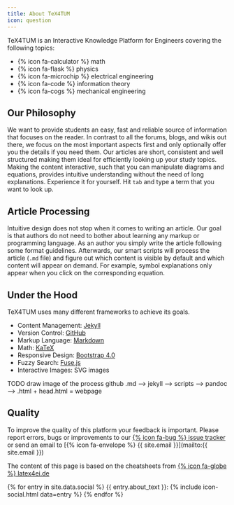 ```yaml
---
title: About TeX4TUM
icon: question
---
```

<p class="lead">
TeX4TUM is an Interactive Knowledge Platform for Engineers covering the following topics:

* {% icon fa-calculator %} math
* {% icon fa-flask %} physics
* {% icon fa-microchip %} electrical engineering
* {% icon fa-code %} information theory
* {% icon fa-cogs %} mechanical engineering
</p>

## Our Philosophy
We want to provide students an easy, fast and reliable source of information that focuses on the reader. In contrast to all the forums, blogs, and wikis out there, we focus on the most important aspects first and only optionally offer you the details if you need them. Our articles are short, consistent and well structured making them ideal for efficiently looking up your study topics.
Making the content interactive, such that you can manipulate diagrams and equations, provides intuitive understanding without the need of long explanations.
Experience it for yourself. Hit `tab` and type a term that you want to look up.



## Article Processing
Intuitive design does not stop when it comes to writing an article. Our goal is that authors do not need to bother about learning any markup or programming language.
As an author you simply write the article following some format guidelines. Afterwards, our smart scripts will process the article (`.md` file) and figure out which content is visible by default and which content will appear on demand. For example, symbol explanations only appear when you click on the corresponding equation.



## Under the Hood
TeX4TUM uses many different frameworks to achieve its goals.

* Content Management: [Jekyll](https://jekyllrb.com/)
* Version Control: [GitHub](https://github.com/latex4ei/tex4tum)
* Markup Language: [Markdown](http://markdown.de/)
* Math: [KaTeX](https://khan.github.io/KaTeX/)
* Responsive Design: [Bootstrap 4.0](http://getbootstrap.com/)
* Fuzzy Search: [Fuse.js](http://fusejs.io/)
* Interactive Images: SVG images


TODO draw image of the process github .md --> jekyll --> scripts --> pandoc --> .html + head.html = webpage




## Quality
To improve the quality of this platform your feedback is important. Please report errors, bugs or improvements to our [{% icon fa-bug %} issue tracker](https://github.com/latex4ei/tex4tum/issues) or send an email to [{% icon fa-envelope %} {{ site.email }}](mailto:{{ site.email }})

The content of this page is based on the cheatsheets from [{% icon fa-globe %} latex4ei.de](http://latex4ei.de)

{% for entry in site.data.social %}
  {{ entry.about_text }}: {% include icon-social.html data=entry %}
{% endfor %}
